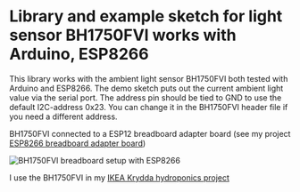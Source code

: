 # **Library and example sketch for light sensor BH1750FVI works with Arduino, ESP8266**
 
This library works with the ambient light sensor BH1750FVI both tested with Arduino and ESP8266.
The demo sketch puts out the current ambient light value via the serial port.
The address pin should be tied to GND to use the default I2C-address 0x23. You can change it in the BH1750FVI header file if you need a different address.

BH1750FVI connected to a ESP12 breadboard adapter board
(see my project [ESP8266 breadboard adapter board](https://github.com/markbeee/ESP8266_Breakout_Board))

![BH1750FVI breadboard setup with ESP8266](/images/BH1750FVI.jpg)

I use the BH1750FVI in my [IKEA Krydda hydroponics project](https://github.com/markbeee/IKEA_hydroponics_control)

